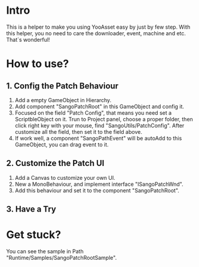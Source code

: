 # Intro

This is a helper to make you using YooAsset easy by just by few step. With this helper, you no need to care the downloader, event, machine and etc. That`s wonderful!

# How to use?
## 1. Config the Patch Behaviour

1. Add a empty GameObject in Hierarchy.
2. Add component "SangoPatchRoot" in this GameObject and config it.
3. Focused on the field "Patch Config", that means you need set a ScriptbleObject on it. Trun to Project panel, choose a proper folder, then click right key with your mouse, find "SangoUtils/PatchConfig". After customize all the field, then set it to the field above.
4. If work well, a component "SangoPathEvent" will be autoAdd to this GameObject, you can drag event to it.

## 2. Customize the Patch UI

1. Add a Canvas to customize your own UI.
2. New a MonoBehaviour, and implement interface "ISangoPatchWnd".
3. Add this behaviour and set it to the component "SangoPatchRoot".

## 3. Have a Try

# Get stuck?

You can see the sample in Path "Runtime/Samples/SangoPatchRootSample".
